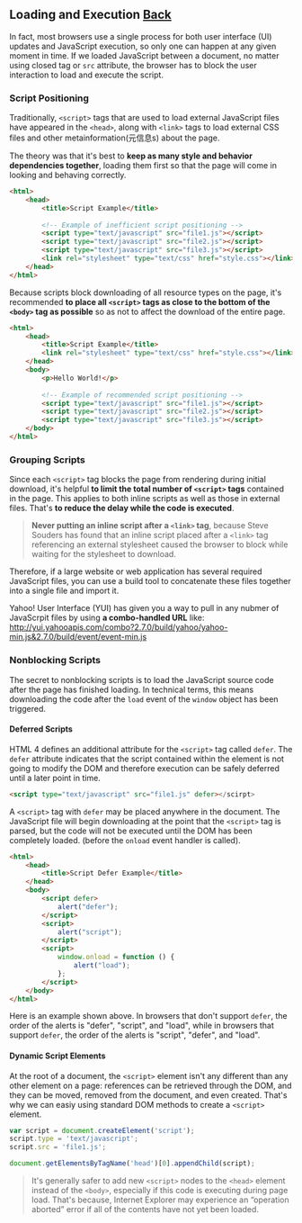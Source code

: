 ## Loading and Execution [Back](./../high_performance.md)

In fact, most browsers use a single process for both user interface (UI) updates and JavaScript execution, so only one can happen at any given moment in time. If we loaded JavaScript between a document, no matter using closed tag or `src` attribute, the browser has to block the user interaction to load and execute the script.

### Script Positioning

Traditionally, `<script>` tags that are used to load external JavaScript files have appeared in the `<head>`, along with `<link>` tags to load external CSS files and other metainformation(元信息s) about the page.

The theory was that it's best to **keep as many style and behavior dependencies together**, loading them first so that the page will come in looking and behaving correctly.

```html
<html>
    <head>
        <title>Script Example</title>
        
        <!-- Example of inefficient script positioning -->
        <script type="text/javascript" src="file1.js"></script>
        <script type="text/javascript" src="file2.js"></script>
        <script type="text/javascript" src="file3.js"></script>
        <link rel="stylesheet" type="text/css" href="style.css"></link>
    </head>
</html>
```

Because scripts block downloading of all resource types on the page, it's recommended **to place all `<script>` tags as close to the bottom of the `<body>` tag as possible** so as not to affect the download of the entire page.

```html
<html>
    <head>
        <title>Script Example</title>
        <link rel="stylesheet" type="text/css" href="style.css"></link>
    </head>
    <body>
        <p>Hello World!</p>
        
        <!-- Example of recommended script positioning -->
        <script type="text/javascript" src="file1.js"></script>
        <script type="text/javascript" src="file2.js"></script>
        <script type="text/javascript" src="file3.js"></script>
    </body>
</html>
```

### Grouping Scripts

Since each `<script>` tag blocks the page from rendering during initial download, it's helpful **to limit the total number of `<script>` tags** contained in the page. This applies to both inline scripts as well as those in external files. That's **to reduce the delay while the code is executed**.

> **Never putting an inline script after a `<link>` tag**, because Steve Souders has found that an inline script placed after a `<link>` tag referencing an external stylesheet caused the browser to block while waiting for the stylesheet to download.

Therefore, if a large website or web application has several required JavaScript files, you can use a build tool to concatenate these files together into a single file and import it. 

Yahoo! User Interface (YUI) has given you a way to pull in any nubmer of JavaScrpit files by using **a combo-handled URL** like: http://yui.yahooapis.com/combo?2.7.0/build/yahoo/yahoo-min.js&2.7.0/build/event/event-min.js

### Nonblocking Scripts

The secret to nonblocking scripts is to load the JavaScript source code after the page has finished loading. In technical terms, this means downloading the code after the `load` event of the `window` object has been triggered.

#### Deferred Scripts

HTML 4 defines an additional attribute for the `<script>` tag called `defer`. The `defer` attribute indicates that the script contained within the element is not going to modify the DOM and therefore execution can be safely deferred until a later point in time.

```html
<script type="text/javascript" src="file1.js" defer></scirpt>
```

A `<script>` tag with `defer` may be placed anywhere in the document. The JavaScript file will begin downloading at the point that the `<script>` tag is parsed, but the code will not be executed until the DOM has been completely loaded. (before the `onload` event handler is called).

```html
<html>
    <head>
        <title>Script Defer Example</title>
    </head>
    <body>
        <script defer>
            alert("defer");
        </script>
        <script>
            alert("script");
        </script>
        <script>
            window.onload = function () {
                alert("load");
            };
        </script>
    </body>
</html>
```

Here is an example shown above. In browsers that don't support `defer`, the order of the alerts is "defer", "script", and "load", while in browsers that support `defer`, the order of the alerts is "script", "defer", and "load". 

#### Dynamic Script Elements

At the root of a document, the `<script>` element isn't any different than any other element on a page: references can be retrieved through the DOM, and they can be moved, removed from the document, and even created. That's why we can easiy using standard DOM methods to create a `<script>` element.

```js
var script = document.createElement('script');
script.type = 'text/javascript';
script.src = 'file1.js';

document.getElementsByTagName('head')[0].appendChild(script);
```

> It's generally safer to add new `<script>` nodes to the `<head>` element instead of the `<body>`, especially if this code is executing during page load. That's because, Internet Explorer may experience an “operation aborted” error if all of the <body> contents have not yet been loaded.